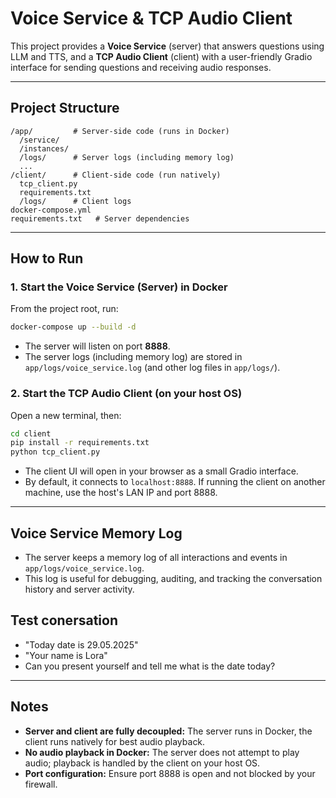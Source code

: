 # Voice Service & TCP Audio Client

This project provides a **Voice Service** (server) that answers questions using LLM and TTS, and a **TCP Audio Client** (client) with a user-friendly Gradio interface for sending questions and receiving audio responses.

---

## Project Structure

```
/app/         # Server-side code (runs in Docker)
  /service/
  /instances/
  /logs/      # Server logs (including memory log)
  ...
/client/      # Client-side code (run natively)
  tcp_client.py
  requirements.txt
  /logs/      # Client logs
docker-compose.yml
requirements.txt   # Server dependencies
```

---

## How to Run

### 1. Start the Voice Service (Server) in Docker

From the project root, run:
```sh
docker-compose up --build -d
```
- The server will listen on port **8888**.
- The server logs (including memory log) are stored in `app/logs/voice_service.log` (and other log files in `app/logs/`).

### 2. Start the TCP Audio Client (on your host OS)

Open a new terminal, then:
```sh
cd client
pip install -r requirements.txt
python tcp_client.py
```
- The client UI will open in your browser as a small Gradio interface.
- By default, it connects to `localhost:8888`. If running the client on another machine, use the host's LAN IP and port 8888.

---

## Voice Service Memory Log

- The server keeps a memory log of all interactions and events in `app/logs/voice_service.log`.
- This log is useful for debugging, auditing, and tracking the conversation history and server activity.

## Test conersation 
- "Today date is 29.05.2025"
- "Your name is Lora"
- Can you present yourself and tell me what is the date today?
---

## Notes

- **Server and client are fully decoupled:** The server runs in Docker, the client runs natively for best audio playback.
- **No audio playback in Docker:** The server does not attempt to play audio; playback is handled by the client on your host OS.
- **Port configuration:** Ensure port 8888 is open and not blocked by your firewall. 